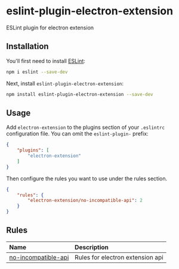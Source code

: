 # eslint-plugin-electron-extension

ESLint plugin for electron extension

## Installation

You'll first need to install [ESLint](https://eslint.org/):

```sh
npm i eslint --save-dev
```

Next, install `eslint-plugin-electron-extension`:

```sh
npm install eslint-plugin-electron-extension --save-dev
```

## Usage

Add `electron-extension` to the plugins section of your `.eslintrc` configuration file. You can omit the `eslint-plugin-` prefix:

```json
{
    "plugins": [
        "electron-extension"
    ]
}
```


Then configure the rules you want to use under the rules section.

```json
{
    "rules": {
        "electron-extension/no-incompatible-api": 2
    }
}
```

## Rules

<!-- begin auto-generated rules list -->

| Name                                                     | Description                      |
| :------------------------------------------------------- | :------------------------------- |
| [no-incompatible-api](docs/rules/no-incompatible-api.md) | Rules for electron extension api |

<!-- end auto-generated rules list -->


